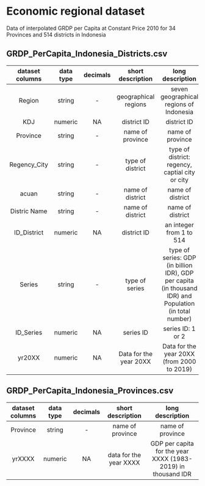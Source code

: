 # Economic regional dataset

Data of interpolated GRDP per Capita at Constant Price 2010 
for 34 Provinces and 514 districts in Indonesia 

## GRDP_PerCapita_Indonesia_Districts.csv

| dataset columns | data type | decimals |    short description   |                 long description                |
|:---------------:|:---------:|:--------:|:----------------------:|:-----------------------------------------------:|
|      Region     |   string  |     -    |  geographical regions  |     seven geographical regions of Indonesia     |
|       KDJ       |  numeric  |    NA    |       district ID      |                   district ID                   |
|     Province    |   string  |     -    |    name of province    |                 name of province                |
|   Regency_City  |   string  |     -    |    type of district    | type of district: regency, captial city or city |
|      acuan      |   string  |     -    |    name of district    |                 name of district                |
|   Distric Name  |   string  |     -    |    name of district    |                 name of district                |
|   ID_District   |  numeric  |    NA    |       district ID      |             an integer from 1 to 514            |
|      Series     |   string  |     -    |     type of series     |type of series: GDP (in billion IDR), GDP per capita (in thousand IDR) and Population (in total number) |
|    ID_Series    |  numeric  |    NA    |        series ID       |                 series ID: 1 or 2               |
|      yr20XX     |  numeric  |    NA    | Data for the year 20XX |    Data for the year 20XX (from 2000 to 2019)   |

## GRDP_PerCapita_Indonesia_Provinces.csv

| dataset columns | data type | decimals |    short description   |                 long description                |
|:---------------:|:---------:|:--------:|:----------------------:|:-----------------------------------------------:|
|     Province    |   string  |     -    |    name of province    |                 name of province                |
|      yrXXXX     |  numeric  |    NA    | data for the year XXXX |  GDP per capita for the year XXXX (1983-2019) in thousand IDR  |


